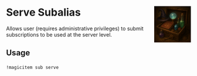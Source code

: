 <h1>Serve Subalias<img align="right" src="../../../Data/images/main.png" width="100px"></h1>

Allows user (requires administrative privileges) to submit subscriptions to be used at the server level.

## Usage
`!magicitem sub serve`